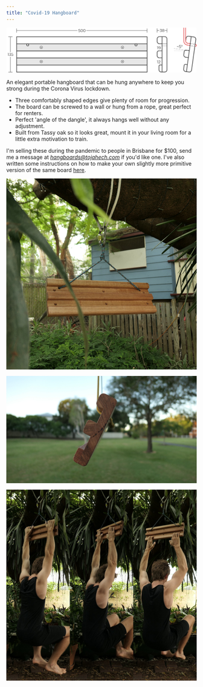 ```yaml
---
title: "Covid-19 Hangboard"
---
```


![](design.png)

An elegant portable hangboard that can be hung anywhere to keep you strong during the Corona Virus lockdown.

- Three comfortably shaped edges give plenty of room for progression.
- The board can be screwed to a wall or hung from a rope, great perfect for renters.
- Perfect 'angle of the dangle', it always hangs well without any adjustment.
- Built from Tassy oak so it looks great, mount it in your living room for a little extra motivation to train.

I'm selling these during the pandemic to people in Brisbane for $100, send me a message at *hangboards@tojahech.com* if you'd like one.
I've also written some instructions on how to make your own slightly more primitive version of the same board [here](/build-a-hangboard/).

![](board.jpg)

![](tilt.jpg)

![](combine.jpg)
